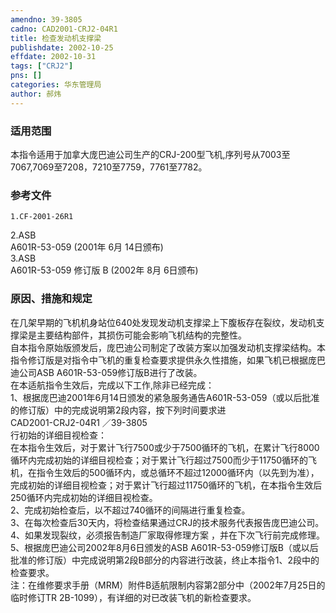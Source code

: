 ```yaml
---
amendno: 39-3805  
cadno: CAD2001-CRJ2-04R1  
title: 检查发动机支撑梁  
publishdate: 2002-10-25  
effdate: 2002-10-31  
tags: ["CRJ2"]  
pns: []  
categories: 华东管理局  
author: 郝炜  
---
```

  
### 适用范围  
本指令适用于加拿大庞巴迪公司生产的CRJ-200型飞机,序列号从7003至7067,7069至7208，7210至7759，7761至7782。  
  
<!--more-->  
### 参考文件  
    1.CF-2001-26R1  
2.ASB  
A601R-53-059 (2001年 6月 14日颁布)  
3.ASB  
A601R-53-059 修订版 B (2002年 8月 6日颁布)  
  
### 原因、措施和规定  
在几架早期的飞机机身站位640处发现发动机支撑梁上下腹板存在裂纹，发动机支撑梁是主要结构部件，其损伤可能会影响飞机结构的完整性。  
    自本指令原始版颁发后，庞巴迪公司制定了改装方案以加强发动机支撑梁结构。本指令修订版是对指令中飞机的重复检查要求提供永久性措施，如果飞机已根据庞巴迪公司ASB A601R-53-059修订版B进行了改装。  
    在本适航指令生效后，完成以下工作,除非已经完成：  
    1、根据庞巴迪2001年6月14日颁发的紧急服务通告A601R-53-059（或以后批准的修订版）中的完成说明第2段内容，按下列时间要求进  
 CAD2001-CRJ2-04R1 ／39-3805  
行初始的详细目视检查：  
    在本指令生效后，对于累计飞行7500或少于7500循环的飞机，在累计飞行8000循环内完成初始的详细目视检查；对于累计飞行超过7500而少于11750循环的飞机，在指令生效后的500循环内，或总循环不超过12000循环内（以先到为准），完成初始的详细目视检查；对于累计飞行超过11750循环的飞机，在本指令生效后250循环内完成初始的详细目视检查。  
2、完成初始检查后，以不超过740循环的间隔进行重复检查。  
3、在每次检查后30天内，将检查结果通过CRJ的技术服务代表报告庞巴迪公司。  
    4、如果发现裂纹，必须报告制造厂家取得修理方案 ，并在下次飞行前完成修理。  
    5、根据庞巴迪公司2002年8月6日颁发的ASB A601R-53-059修订版B（或以后批准的修订版）中完成说明第2段B部分的内容进行改装，终止本指令1、2段中的检查要求。  
    注：在维修要求手册（MRM）附件B适航限制内容第2部分中（2002年7月25日的临时修订TR 2B-1099），有详细的对已改装飞机的新检查要求。  
